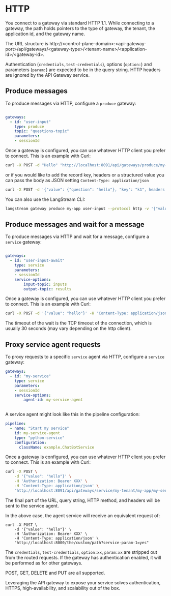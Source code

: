 # HTTP

You connect to a gateway via standard HTTP 1.1. While connecting to a gateway, the path holds pointers to the type of gateway, the tenant, the application id, and the gateway name.

The URL structure is http://\<control-plane-domain>:\<api-gateway-port>/api/gateways/\<gateway-type>/\<tenant-name>/\<application-id>/\<gateway-id>.

Authentication (`credentials,test-credentials`), options (`option:`) and parameters (`param:`) are expected to be in the query string. HTTP headers are ignored by the API Gateway service.


## Produce messages

To produce messages via HTTP, configure a `produce` gateway:
```yaml

gateways:
  - id: "user-input"
    type: produce
    topic: "questions-topic"
    parameters:
    - sessionId
```

Once a gateway is configured, you can use whatever HTTP client you prefer to connect. This is an example with Curl:

```bash
curl -X POST -d "Hello" "http://localhost:8091/api/gateways/produce/my-tenant/my-app/user-input?param:sessionId=12543yusi1"
```

or if you would like to add the record key, headers or a structured value you can pass the body as JSON setting `Content-Type: application/json`

```bash
curl -X POST -d '{"value": {"question": "hello"}, "key": "k1", headers: {"h1": "v1"}}' -H 'Content-Type: application/json' "http://localhost:8091/api/gateways/produce/my-tenant/my-app/user-input?param:sessionId=12543yusi1"
```


You can also use the LangStream CLI:

```bash
langstream gateway produce my-app user-input --protocol http -v '{"value": "hello"}' -p sessionId=12543yusi1
```


## Produce messages and wait for a message

To produce messages via HTTP and wait for a message, configure a `service` gateway:
```yaml

gateways:
  - id: "user-input-await"
    type: service
    parameters:
    - sessionId
    service-options:
        input-topic: inputs
        output-topic: results
```

Once a gateway is configured, you can use whatever HTTP client you prefer to connect. This is an example with Curl:

```bash
curl -X POST -d '{"value": "hello"}' -H 'Content-Type: application/json' "http://localhost:8091/api/gateways/service/my-tenant/my-app/user-input-await"
```

The timeout of the wait is the TCP timeout of the connection, which is usually 30 seconds (may vary depending on the http client).

## Proxy service agent requests

To proxy requests to a specific `service` agent via HTTP, configure a `service` gateway:

```yaml
gateways:
  - id: "my-service"
    type: service
    parameters:
    - sessionId
    service-options:
        agent-id: my-service-agent
     
```

A service agent might look like this in the pipeline configuration: 
```yaml
pipeline:
  - name: "Start my service"
    id: my-service-agent
    type: "python-service"
    configuration:
      className: example.ChatBotService
```


Once a gateway is configured, you can use whatever HTTP client you prefer to connect. This is an example with Curl:

```bash
curl -X POST \
    -d '{"value": "hello"}' \
    -H 'Authorization: Bearer XXX' \
    -H 'Content-Type: application/json' \
    "http://localhost:8091/api/gateways/service/my-tenant/my-app/my-service/the/custom/path?service-param-1=yes"
```

The final part of the URL, query string, HTTP method, and headers will be sent to the service agent.


In the above case, the agent service will receive an equivalent request of:

```
curl -X POST \
    -d '{"value": "hello"}' \
    -H 'Authorization: Bearer XXX' \
    -H 'Content-Type: application/json' \
    "http://localhost:8000/the/custom/path?service-param-1=yes"
```


The `credentials`, `test-credentials`, `option:xx`, `param:xx` are stripped out from the routed requests.
If the gateway has authentication enabled, it will be performed as for other gateways.

POST, GET, DELETE and PUT are all supported.

Leveraging the API gateway to expose your service solves authentication, HTTPS, high-availability, and scalability out of the box. 
